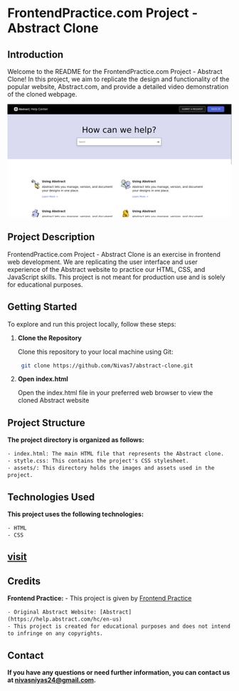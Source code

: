 # FrontendPractice.com Project - Abstract Clone

## Introduction

Welcome to the README for the FrontendPractice.com Project - Abstract Clone! In this project, we aim to replicate the design and functionality of the popular website, Abstract.com, and provide a detailed video demonstration of the cloned webpage.

![Abstract Clone](abstarct.png)

## Project Description

FrontendPractice.com Project - Abstract Clone is an exercise in frontend web development. We are replicating the user interface and user experience of the Abstract website to practice our HTML, CSS, and JavaScript skills. This project is not meant for production use and is solely for educational purposes.


## Getting Started

To explore and run this project locally, follow these steps:

1. **Clone the Repository**

   Clone this repository to your local machine using Git:

   ```bash
    git clone https://github.com/Nivas7/abstract-clone.git
   ```
2. **Open index.html**

    Open the index.html file in your preferred web browser to view the cloned Abstract website

## Project Structure

**The project directory is organized as follows:**

    - index.html: The main HTML file that represents the Abstract clone.
    - stytle.css: This contains the project's CSS stylesheet.
    - assets/: This directory holds the images and assets used in the project.

## Technologies Used

**This project uses the following technologies:**

    - HTML
    - CSS

## [visit](https://nivas7.github.io/abstarct-clone/)

## Credits

**Frontend Practice:**
    - This project is given by [Frontend Practice](https://www.frontendpractice.com/projects/abstract)

    - Original Abstract Website: [Abstract](https://help.abstract.com/hc/en-us)
    - This project is created for educational purposes and does not intend to infringe on any copyrights.

## Contact

**If you have any questions or need further information, you can contact us at nivasniyas24@gmail.com.**
